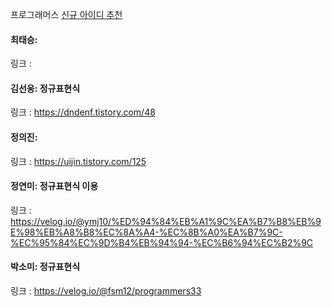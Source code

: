 프로그래머스 [신규 아이디 추천](https://school.programmers.co.kr/learn/courses/30/lessons/72410)<br>

#### 최태승: 
링크 : 

#### 김선웅: 정규표현식 
링크 : https://dndenf.tistory.com/48

#### 정의진:
링크 : https://uijin.tistory.com/125

#### 정연미: 정규표현식 이용
링크 : https://velog.io/@ymj10/%ED%94%84%EB%A1%9C%EA%B7%B8%EB%9E%98%EB%A8%B8%EC%8A%A4-%EC%8B%A0%EA%B7%9C-%EC%95%84%EC%9D%B4%EB%94%94-%EC%B6%94%EC%B2%9C

#### 박소미: 정규표현식
링크 : https://velog.io/@fsm12/programmers33

